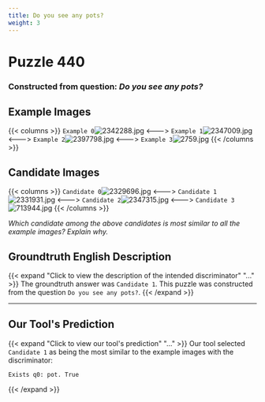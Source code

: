 ```yaml
---
title: Do you see any pots?
weight: 3
---
```


# Puzzle 440
### Constructed from question: _Do you see any pots?_


## Example Images
{{< columns >}}
`Example 0`![2342288.jpg](/gqa_images/2342288.jpg)
<--->
`Example 1`![2347009.jpg](/gqa_images/2347009.jpg)
<--->
`Example 2`![2397798.jpg](/gqa_images/2397798.jpg)
<--->
`Example 3`![2759.jpg](/gqa_images/2759.jpg)
{{< /columns >}}

## Candidate Images
{{< columns >}}
`Candidate 0`![2329696.jpg](/gqa_images/2329696.jpg)
<--->
`Candidate 1`![2331931.jpg](/gqa_images/2331931.jpg)
<--->
`Candidate 2`![2347315.jpg](/gqa_images/2347315.jpg)
<--->
`Candidate 3`![713944.jpg](/gqa_images/713944.jpg)
{{< /columns >}}

*Which candidate among the above candidates is most similar to all the example images? Explain why.*

## Groundtruth English Description

{{< expand "Click to view the description of the intended discriminator" "..." >}}
The groundtruth answer was `Candidate 1`. This puzzle was constructed from the question `Do you see any pots?`.
{{< /expand >}}

---

## Our Tool's Prediction

{{< expand "Click to view our tool's prediction" "..." >}}
Our tool selected `Candidate 1` as being the most similar to the example images with the discriminator:
```plaintext
Exists q0: pot. True
```
{{< /expand >}}
